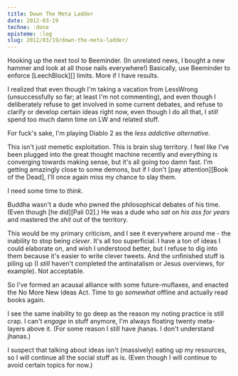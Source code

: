 ```yaml
---
title: Down The Meta Ladder
date: 2012-03-19
techne: :done
episteme: :log
slug: 2012/03/19/down-the-meta-ladder/
---
```


Hooking up the next tool to Beeminder. (In unrelated news, I bought a new hammer and look at all those nails everywhere!) Basically, use Beeminder to enforce [LeechBlock][] limits. More if I have results.

I realized that even though I'm taking a vacation from LessWrong (unsuccessfully so far; at least I'm not commenting), and even though I deliberately refuse to get involved in some current debates, and refuse to clarify or develop certain ideas right now, even though I do all that, I *still* spend too much damn time on LW and related stuff.

For fuck's sake, I'm playing Diablo 2 as the *less addictive alternative*.

This isn't just memetic exploitation. This is brain slug territory. I feel like I've been plugged into the great thought machine recently and everything is converging towards making sense, but it's all going too damn fast. I'm getting amazingly close to some demons, but if I don't [pay attention][Book of the Dead], I'll once again miss my chance to slay them.

I need some time to *think*.

Buddha wasn't a dude who pwned the philosophical debates of his time. (Even though [he did][Pali 02].) He was a dude who *sat on his ass for years* and mastered the *shit* out of the territory.

This would be my primary criticism, and I see it everywhere around me - the inability to stop being *clever*. It's all too superficial. I have a ton of ideas I could elaborate on, and wish I understood better, but I refuse to dig into them because it's easier to write clever tweets. And the unfinished stuff is piling up (I *still* haven't completed the antinatalism or Jesus overviews, for example). Not acceptable. 

So I've formed an acausal alliance with some future-muflaxes, and enacted the No More New Ideas Act. Time to go *somewhat* offline and actually read books again.

I see the same inability to go deep as the reason my noting practice is still crap. I can't *engage* in stuff anymore, I'm always floating twenty meta-layers above it. (For some reason I still have jhanas. I don't understand jhanas.)

I suspect that talking about ideas isn't (massively) eating up my resources, so I will continue all the social stuff as is. (Even though I will continue to avoid certain topics for now.)
